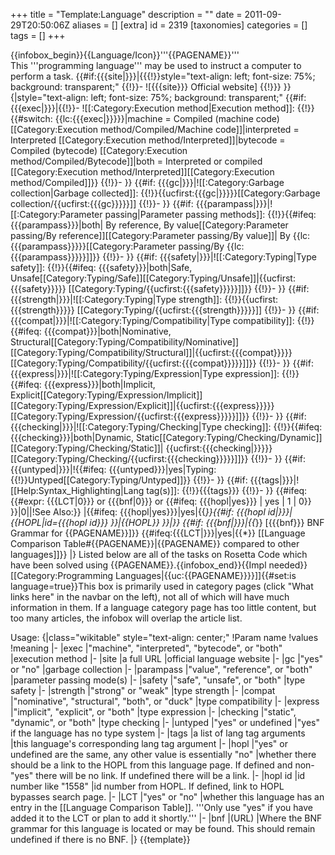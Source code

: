 +++
title = "Template:Language"
description = ""
date = 2011-09-29T20:50:06Z
aliases = []
[extra]
id = 2319
[taxonomies]
categories = []
tags = []
+++

{{infobox_begin}}{{Language/Icon}}'''{{PAGENAME}}'''<br/> This '''programming language''' may be used to instruct a computer to perform a task.
{{#if:{{{site|}}}|{{{!}}style="text-align: left; font-size: 75%; background: transparent;"
{{!}}-
![{{{site}}} Official website]
{{!}}}
}}
{|style="text-align: left; font-size: 75%; background: transparent;"
{{#if: {{{exec|}}}|{{!}}-
![[:Category:Execution method|Execution method]]:
{{!}}{{#switch: {{lc:{{{exec|}}}}}|machine = Compiled (machine code) [[Category:Execution method/Compiled/Machine code]]|interpreted = Interpreted [[Category:Execution method/Interpreted]]|bytecode = Compiled (bytecode) [[Category:Execution method/Compiled/Bytecode]]|both = Interpreted or compiled [[Category:Execution method/Interpreted]][[Category:Execution method/Compiled]]}}
{{!}}-
}}
{{#if: {{{gc|}}}|![[:Category:Garbage collection|Garbage collected]]:
{{!}}{{ucfirst:{{{gc|}}}}}[[Category:Garbage collection/{{ucfirst:{{{gc}}}}}]]
{{!}}-
}}
{{#if: {{{parampass|}}}|![[:Category:Parameter passing|Parameter passing methods]]:
{{!}}{{#ifeq: {{{parampass}}}|both| By reference, By value[[Category:Parameter passing/By reference]][[Category:Parameter passing/By value]]|
 By {{lc:{{{parampass}}}}}[[Category:Parameter passing/By {{lc:{{{parampass}}}}}]]}}
{{!}}-
}}
{{#if: {{{safety|}}}|![[:Category:Typing|Type safety]]:
{{!}}{{#ifeq: {{{safety}}}|both|Safe, Unsafe[[Category:Typing/Safe]][[Category:Typing/Unsafe]]|{{ucfirst:{{{safety}}}}}
[[Category:Typing/{{ucfirst:{{{safety}}}}}]]}}
{{!}}-
}}
{{#if: {{{strength|}}}|![[:Category:Typing|Type strength]]:
{{!}}{{ucfirst:{{{strength}}}}}
[[Category:Typing/{{ucfirst:{{{strength}}}}}]]
{{!}}-
}}
{{#if: {{{compat|}}}|![[:Category:Typing/Compatibility|Type compatibility]]:
{{!}}{{#ifeq: {{{compat}}}|both|Nominative, Structural[[Category:Typing/Compatibility/Nominative]][[Category:Typing/Compatibility/Structural]]|{{ucfirst:{{{compat}}}}}
[[Category:Typing/Compatibility/{{ucfirst:{{{compat}}}}}]]}}
{{!}}-
}}
{{#if: {{{express|}}}|![[:Category:Typing/Expression|Type expression]]:
{{!}}{{#ifeq: {{{express}}}|both|Implicit, Explicit[[Category:Typing/Expression/Implicit]][[Category:Typing/Expression/Explicit]]|{{ucfirst:{{{express}}}}}
[[Category:Typing/Expression/{{ucfirst:{{{express}}}}}]]}}
{{!}}-
}}
{{#if: {{{checking|}}}|![[:Category:Typing/Checking|Type checking]]:
{{!}}{{#ifeq: {{{checking}}}|both|Dynamic, Static[[Category:Typing/Checking/Dynamic]][[Category:Typing/Checking/Static]]|
{{ucfirst:{{{checking|}}}}}[[Category:Typing/Checking/{{ucfirst:{{{checking}}}}}]]}}
{{!}}-
}}
{{#if: {{{untyped|}}}|!{{#ifeq: {{{untyped}}}|yes|Typing:
{{!}}Untyped[[Category:Typing/Untyped]]}}
{{!}}-
}}
{{#if: {{{tags|}}}|![[Help:Syntax_Highlighting|Lang tag(s)]]:
{{!}}{{{tags}}}
{{!}}-
}}
{{#ifeq: {{#expr: {{{LCT|0}}} or {{{bnf|0}}} or {{#ifeq: {{{hopl|yes}}} | yes | 1 | 0}} }}|0||!See Also:}}
|{{#ifeq: {{{hopl|yes}}}|yes|{{*}}{{#if: {{{hopl id|}}}|{{HOPL|id={{{hopl id}}} }}|{{HOPL}} }}|}}
{{#if: {{{bnf|}}}|{{*}} [{{{bnf}}} BNF Grammar for {{PAGENAME}}]}}
{{#ifeq:{{{LCT|}}}|yes|{{*}} [[Language Comparison Table#{{PAGENAME}}|{{PAGENAME}} compared to other languages]]}}
|}
Listed below are all of the tasks on Rosetta Code which have been solved using {{PAGENAME}}.{{infobox_end}}{{Impl needed}}<includeonly>[[Category:Programming Languages|{{uc:{{PAGENAME}}}}]]{{#set:is language=true}}</includeonly><noinclude>This box is primarily used in category pages (click "What links here" in the navbar on the left), not all of which will have much information in them. If a language category page has too little content, but too many articles, the infobox will overlap the article list.

Usage:
{|class="wikitable" style="text-align: center;"
!Param name
!values
!meaning
|-
|exec
|"machine", "interpreted", "bytecode", or "both"
|execution method
|-
|site
|a full URL
|official language website
|-
|gc
|"yes" or "no"
|garbage collection
|-
|parampass
|"value", "reference", or "both"
|parameter passing mode(s)
|-
|safety
|"safe", "unsafe", or "both"
|type safety
|-
|strength
|"strong" or "weak"
|type strength
|-
|compat
|"nominative", "structural", "both", or "duck"
|type compatibility
|-
|express
|"implicit", "explicit", or "both"
|type expression
|-
|checking
|"static", "dynamic", or "both"
|type checking
|-
|untyped
|"yes" or undefined
|"yes" if the language has no type system
|-
|tags
|a list of lang tag arguments
|this language's corresponding lang tag argument
|-
|hopl
|"yes" or undefined are the same, any other value is essentially "no"
|whether there should be a link to the HOPL from this language page. If defined and non-"yes" there will be no link. If undefined there will be a link.
|-
|hopl id
|id number like "1558"
|id number from HOPL. If defined, link to HOPL bypasses search page.
|-
|LCT
|"yes" or "no"
|whether this language has an entry in the [[Language Comparison Table]]. '''Only use "yes" if you have added it to the LCT or plan to add it shortly.'''
|-
|bnf
|(URL)
|Where the BNF grammar for this language is located or may be found. This should remain undefined if there is no BNF.
|}
{{template}}</noinclude>
